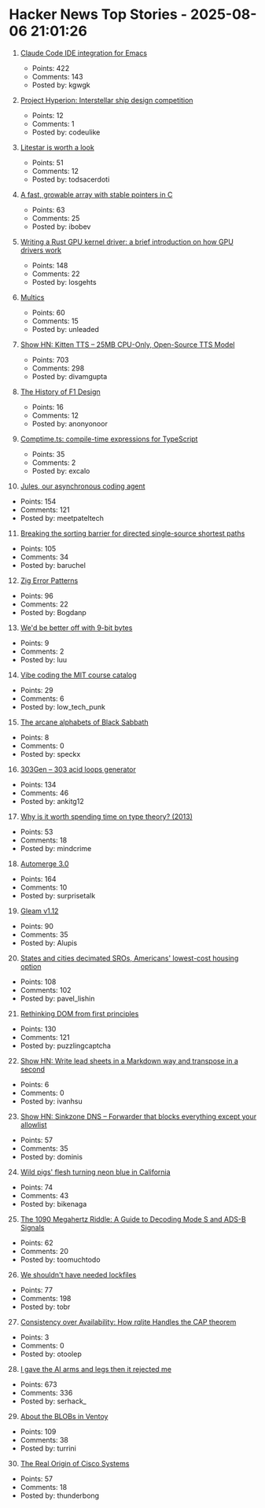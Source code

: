 # Hacker News Top Stories - 2025-08-06 21:01:26

1. [Claude Code IDE integration for Emacs](https://github.com/manzaltu/claude-code-ide.el)
   - Points: 422
   - Comments: 143
   - Posted by: kgwgk

2. [Project Hyperion: Interstellar ship design competition](https://www.projecthyperion.org)
   - Points: 12
   - Comments: 1
   - Posted by: codeulike

3. [Litestar is worth a look](https://www.b-list.org/weblog/2025/aug/06/litestar/)
   - Points: 51
   - Comments: 12
   - Posted by: todsacerdoti

4. [A fast, growable array with stable pointers in C](https://danielchasehooper.com/posts/segment_array/)
   - Points: 63
   - Comments: 25
   - Posted by: ibobev

5. [Writing a Rust GPU kernel driver: a brief introduction on how GPU drivers work](https://www.collabora.com/news-and-blog/blog/2025/08/06/writing-a-rust-gpu-kernel-driver-a-brief-introduction-on-how-gpu-drivers-work/)
   - Points: 148
   - Comments: 22
   - Posted by: losgehts

6. [Multics](https://www.multicians.org/multics.html)
   - Points: 60
   - Comments: 15
   - Posted by: unleaded

7. [Show HN: Kitten TTS – 25MB CPU-Only, Open-Source TTS Model](https://github.com/KittenML/KittenTTS)
   - Points: 703
   - Comments: 298
   - Posted by: divamgupta

8. [The History of F1 Design](https://www.espn.com/espn/feature/story/_/id/43832710/how-f1-evolved-1950-where-headed-2026)
   - Points: 16
   - Comments: 12
   - Posted by: anonyonoor

9. [Comptime.ts: compile-time expressions for TypeScript](https://comptime.js.org/)
   - Points: 35
   - Comments: 2
   - Posted by: excalo

10. [Jules, our asynchronous coding agent](https://blog.google/technology/google-labs/jules-now-available/)
   - Points: 154
   - Comments: 121
   - Posted by: meetpateltech

11. [Breaking the sorting barrier for directed single-source shortest paths](https://www.quantamagazine.org/new-method-is-the-fastest-way-to-find-the-best-routes-20250806/)
   - Points: 105
   - Comments: 34
   - Posted by: baruchel

12. [Zig Error Patterns](https://glfmn.io/posts/zig-error-patterns/)
   - Points: 96
   - Comments: 22
   - Posted by: Bogdanp

13. [We'd be better off with 9-bit bytes](https://pavpanchekha.com/blog/9bit.html)
   - Points: 9
   - Comments: 2
   - Posted by: luu

14. [Vibe coding the MIT course catalog](https://stackdiver.com/posts/vibe-coding-the-mit-course-catalog/)
   - Points: 29
   - Comments: 6
   - Posted by: low_tech_punk

15. [The arcane alphabets of Black Sabbath](https://fontsinuse.com/uses/35835/the-arcane-alphabets-of-black-sabbath)
   - Points: 8
   - Comments: 0
   - Posted by: speckx

16. [303Gen – 303 acid loops generator](https://303-gen-06a668.netlify.app/)
   - Points: 134
   - Comments: 46
   - Posted by: ankitg12

17. [Why is it worth spending time on type theory? (2013)](https://math.stackexchange.com/questions/567265/why-is-it-worth-spending-time-on-type-theory)
   - Points: 53
   - Comments: 18
   - Posted by: mindcrime

18. [Automerge 3.0](https://automerge.org/blog/automerge-3/)
   - Points: 164
   - Comments: 10
   - Posted by: surprisetalk

19. [Gleam v1.12](https://github.com/gleam-lang/gleam/blob/main/changelog/v1.12.md)
   - Points: 90
   - Comments: 35
   - Posted by: Alupis

20. [States and cities decimated SROs, Americans' lowest-cost housing option](https://www.pew.org/en/research-and-analysis/issue-briefs/2025/07/how-states-and-cities-decimated-americans-lowest-cost-housing-option)
   - Points: 108
   - Comments: 102
   - Posted by: pavel_lishin

21. [Rethinking DOM from first principles](https://acko.net/blog/html-is-dead-long-live-html/)
   - Points: 130
   - Comments: 121
   - Posted by: puzzlingcaptcha

22. [Show HN: Write lead sheets in a Markdown way and transpose in a second](https://cord.land/landing)
   - Points: 6
   - Comments: 0
   - Posted by: ivanhsu

23. [Show HN: Sinkzone DNS – Forwarder that blocks everything except your allowlist](https://github.com/berbyte/sinkzone)
   - Points: 57
   - Comments: 35
   - Posted by: dominis

24. [Wild pigs' flesh turning neon blue in California](https://phys.org/news/2025-08-wild-pigs-flesh-neon-blue.html)
   - Points: 74
   - Comments: 43
   - Posted by: bikenaga

25. [The 1090 Megahertz Riddle: A Guide to Decoding Mode S and ADS-B Signals](https://books.open.tudelft.nl/home/catalog/book/11)
   - Points: 62
   - Comments: 20
   - Posted by: toomuchtodo

26. [We shouldn't have needed lockfiles](https://tonsky.me/blog/lockfiles/)
   - Points: 77
   - Comments: 198
   - Posted by: tobr

27. [Consistency over Availability: How rqlite Handles the CAP theorem](https://philipotoole.com/consistency-over-availability-how-rqlite-handles-the-cap-theorem/)
   - Points: 3
   - Comments: 0
   - Posted by: otoolep

28. [I gave the AI arms and legs then it rejected me](https://grell.dev/blog/ai_rejection)
   - Points: 673
   - Comments: 336
   - Posted by: serhack_

29. [About the BLOBs in Ventoy](https://github.com/ventoy/Ventoy/issues/3224)
   - Points: 109
   - Comments: 38
   - Posted by: turrini

30. [The Real Origin of Cisco Systems](https://www.tcracs.org/tcrwp/1origin-of-cisco/)
   - Points: 57
   - Comments: 18
   - Posted by: thunderbong

